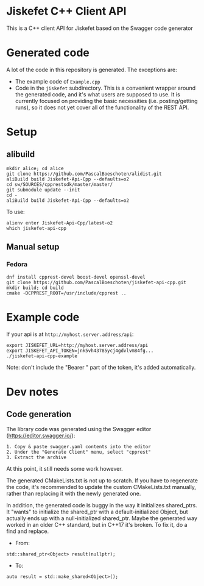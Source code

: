 # Jiskefet C++ Client API
This is a C++ client API for Jiskefet based on the Swagger code generator


# Generated code
A lot of the code in this repository is generated. The exceptions are:
* The example code of `Example.cpp`
* Code in the `jiskefet` subdirectory. 
  This is a convenient wrapper around the generated code, and it's what users are supposed to use.
  It is currently focused on providing the basic necessities (i.e. posting/getting runs), 
  so it does not yet cover all of the functionality of the REST API.


# Setup
## alibuild
```
mkdir alice; cd alice
git clone https://github.com/PascalBoeschoten/alidist.git
aliBuild build Jiskefet-Api-Cpp --defaults=o2
cd sw/SOURCES/cpprestsdk/master/master/
git submodule update --init
cd -
aliBuild build Jiskefet-Api-Cpp --defaults=o2
```
To use:
```
alienv enter Jiskefet-Api-Cpp/latest-o2
which jiskefet-api-cpp
```


## Manual setup
### Fedora
```
dnf install cpprest-devel boost-devel openssl-devel 
git clone https://github.com/PascalBoeschoten/jiskefet-api-cpp.git
mkdir build; cd build
cmake -DCPPREST_ROOT=/usr/include/cpprest ..
```

# Example code
If your api is at `http://myhost.server.address/api`:
```
export JISKEFET_URL=http://myhost.server.address/api
export JISKEFET_API_TOKEN=jnk5vh43785ycj4gdvlvm84fg...
./jiskefet-api-cpp-example
```
Note: don't include the "Bearer " part of the token, it's added automatically.

# Dev notes
## Code generation
The library code was generated using the Swagger editor (https://editor.swagger.io/): 

    1. Copy & paste swagger.yaml contents into the editor
    2. Under the "Generate Client" menu, select "cpprest"
    3. Extract the archive

At this point, it still needs some work however.

The generated CMakeLists.txt is not up to scratch. 
If you have to regenerate the code, it's recommended to update the custom CMakeLists.txt manually, rather than replacing it with the newly generated one.

In addition, the generated code is buggy in the way it initializes shared_ptrs.
It "wants" to initialize the shared_ptr with a default-initialized Object, but actually ends up with a null-initialized shared_ptr.
Maybe the generated way worked in an older C++ standard, but in C++17 it's broken.
To fix it, do a find and replace.
* From:
```
std::shared_ptr<Object> result(nullptr);
```
* To:
```
auto result = std::make_shared<Object>();
```

